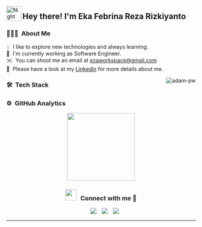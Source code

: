 <img alt="Night Coding" src="./assets/Hand%20Wave.gif" width='40' align="left"/><h2>Hey there! I'm Eka Febrina Reza Rizkiyanto</h2>

<!-- ## 👋 &nbsp;Hey there! I'm Eka -->

### 👨🏻‍💻 &nbsp;About Me

💡 &nbsp;I like to explore new technologies and always learning.\
🌱 &nbsp;I'm currently working as Software Engineer.\
✉️ &nbsp;You can shoot me an email at ezaworkspace@gmail.com\
📄 &nbsp;Please have a look at my [Linkedin](https://www.linkedin.com/in/eka-febrina-reza-rizkiyanto/) for more details about me.


<p><img align="right" src="https://github.com/Adam-pw/Adam-pw/blob/main/animation_500_kxa883sd.gif" alt="adam-pw" /></p>

### 🛠 &nbsp;Tech Stack

### ⚙️ &nbsp;GitHub Analytics

<p align="center">
<a href="https://github.com/rezarizky69">
  <img height="180em" src="https://github-readme-stats-eight-theta.vercel.app/api/top-langs/?username=rezarizky69&layout=compact&langs_count=8&theme=algolia"/>
</a>
</p>

<h3 align="center" > <img src="https://media.giphy.com/media/iY8CRBdQXODJSCERIr/giphy.gif" width="30" height="30" style="margin-right: 10px;">Connect with me 🤝 </h3>

<p align="center">

 <div align="center"  class="icons-social" style="margin-left: 10px;">
        <a style="margin-left: 10px;"  target="_blank" href="https://www.linkedin.com/in/eka-febrina-reza-rizkiyanto/">
			<img src="https://img.icons8.com/doodle/40/000000/linkedin--v2.png"></a>
        <a style="margin-left: 10px;" target="_blank" href="https://github.com/rezarizky69">
		<img src="https://img.icons8.com/doodle/40/000000/github--v1.png"></a>
        <a style="margin-left: 10px;" target="_blank" href="https://instagram.com/ezza_rf">
			<img src="https://img.icons8.com/doodle/40/000000/instagram-new--v2.png"></a>
      </div>

</p>

-----

